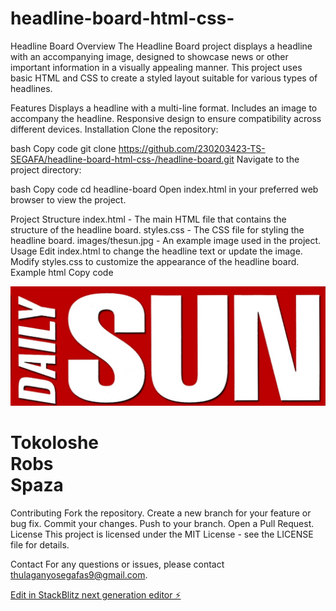 # headline-board-html-css-
Headline Board
Overview
The Headline Board project displays a headline with an accompanying image, designed to showcase news or other important information in a visually appealing manner. This project uses basic HTML and CSS to create a styled layout suitable for various types of headlines.

Features
Displays a headline with a multi-line format.
Includes an image to accompany the headline.
Responsive design to ensure compatibility across different devices.
Installation
Clone the repository:

bash
Copy code
git clone https://github.com/230203423-TS-SEGAFA/headline-board-html-css-/headline-board.git
Navigate to the project directory:

bash
Copy code
cd headline-board
Open index.html in your preferred web browser to view the project.

Project Structure
index.html - The main HTML file that contains the structure of the headline board.
styles.css - The CSS file for styling the headline board.
images/thesun.jpg - An example image used in the project.
Usage
Edit index.html to change the headline text or update the image.
Modify styles.css to customize the appearance of the headline board.
Example
html
Copy code
<div class="headline-board">
  <img src="images/thesun.jpg" alt="Headline Image" class="headline-image" />
  <div class="headline-text">
    <h1 class="headline-title">
      Tokoloshe
      <br />
      Robs
      <br />
      Spaza
    </h1>
  </div>
</div>
Contributing
Fork the repository.
Create a new branch for your feature or bug fix.
Commit your changes.
Push to your branch.
Open a Pull Request.
License
This project is licensed under the MIT License - see the LICENSE file for details.

Contact
For any questions or issues, please contact thulaganyosegafas9@gmail.com.

[Edit in StackBlitz next generation editor ⚡️](https://stackblitz.com/~/github.com/230203423-TS-SEGAFA/headline-board-html-css-)
